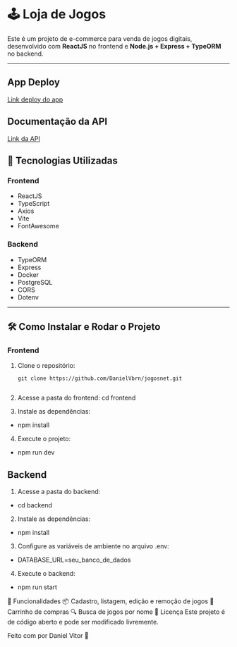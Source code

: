 # 🕹️ Loja de Jogos

Este é um projeto de e-commerce para venda de jogos digitais, desenvolvido com **ReactJS** no frontend e **Node.js + Express + TypeORM** no backend.  

---

## App Deploy
[Link deploy do app](https://front-chi-six.vercel.app/)

## Documentação da API

[Link da API](https://backend-jogosnet.onrender.com/api-docs/#/)

## 🚀 Tecnologias Utilizadas

### **Frontend**
- ReactJS
- TypeScript
- Axios
- Vite
- FontAwesome

### **Backend**
- TypeORM
- Express
- Docker
- PostgreSQL
- CORS
- Dotenv

---

## 🛠️ Como Instalar e Rodar o Projeto

### **Frontend**

1. Clone o repositório:
   ```
   git clone https://github.com/DanielVbrn/jogosnet.git


2. Acesse a pasta do frontend:
cd frontend


3. Instale as dependências:
- npm install


4. Execute o projeto:
- npm run dev

## **Backend**
1. Acesse a pasta do backend:
- cd backend

2. Instale as dependências:
- npm install

3. Configure as variáveis de ambiente no arquivo .env:

- DATABASE_URL=seu_banco_de_dados

4. Execute o backend:
- npm run start


📌 Funcionalidades
📦 Cadastro, listagem, edição e remoção de jogos
🛒 Carrinho de compras
🔍 Busca de jogos por nome
📜 Licença
Este projeto é de código aberto e pode ser modificado livremente.

Feito com por Daniel Vitor 🚀
